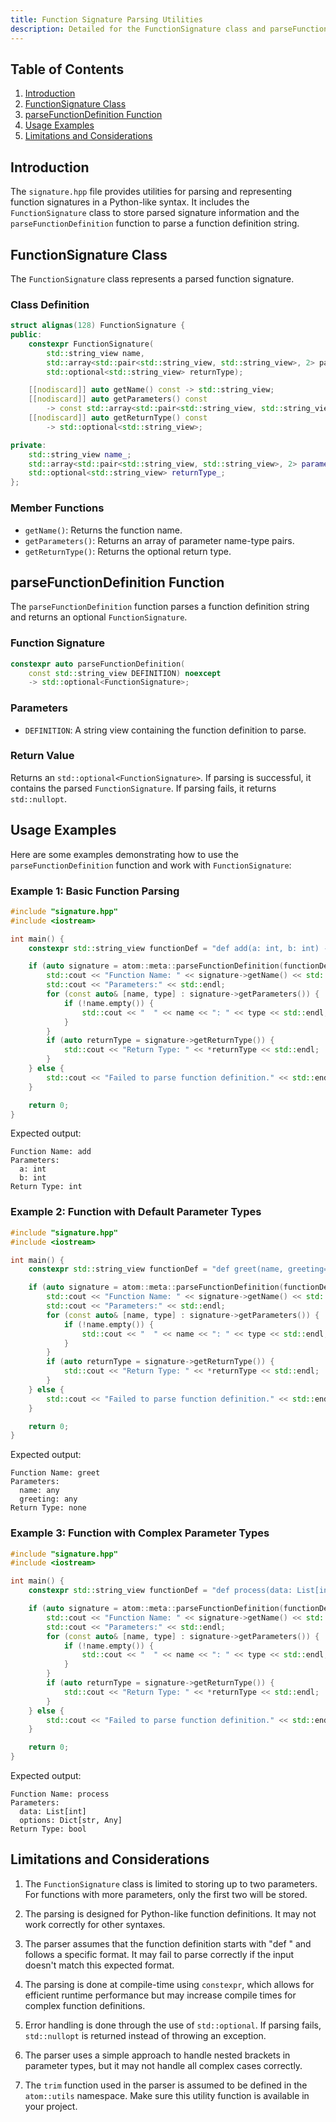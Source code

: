 ```yaml
---
title: Function Signature Parsing Utilities
description: Detailed for the FunctionSignature class and parseFunctionDefinition function in the atom::meta namespace, including class definitions, member functions, parsing utilities, and usage examples.
---
```


## Table of Contents

1. [Introduction](#introduction)
2. [FunctionSignature Class](#functionsignature-class)
3. [parseFunctionDefinition Function](#parsefunctiondefinition-function)
4. [Usage Examples](#usage-examples)
5. [Limitations and Considerations](#limitations-and-considerations)

## Introduction

The `signature.hpp` file provides utilities for parsing and representing function signatures in a Python-like syntax. It includes the `FunctionSignature` class to store parsed signature information and the `parseFunctionDefinition` function to parse a function definition string.

## FunctionSignature Class

The `FunctionSignature` class represents a parsed function signature.

### Class Definition

```cpp
struct alignas(128) FunctionSignature {
public:
    constexpr FunctionSignature(
        std::string_view name,
        std::array<std::pair<std::string_view, std::string_view>, 2> parameters,
        std::optional<std::string_view> returnType);

    [[nodiscard]] auto getName() const -> std::string_view;
    [[nodiscard]] auto getParameters() const
        -> const std::array<std::pair<std::string_view, std::string_view>, 2>&;
    [[nodiscard]] auto getReturnType() const
        -> std::optional<std::string_view>;

private:
    std::string_view name_;
    std::array<std::pair<std::string_view, std::string_view>, 2> parameters_;
    std::optional<std::string_view> returnType_;
};
```

### Member Functions

- `getName()`: Returns the function name.
- `getParameters()`: Returns an array of parameter name-type pairs.
- `getReturnType()`: Returns the optional return type.

## parseFunctionDefinition Function

The `parseFunctionDefinition` function parses a function definition string and returns an optional `FunctionSignature`.

### Function Signature

```cpp
constexpr auto parseFunctionDefinition(
    const std::string_view DEFINITION) noexcept
    -> std::optional<FunctionSignature>;
```

### Parameters

- `DEFINITION`: A string view containing the function definition to parse.

### Return Value

Returns an `std::optional<FunctionSignature>`. If parsing is successful, it contains the parsed `FunctionSignature`. If parsing fails, it returns `std::nullopt`.

## Usage Examples

Here are some examples demonstrating how to use the `parseFunctionDefinition` function and work with `FunctionSignature`:

### Example 1: Basic Function Parsing

```cpp
#include "signature.hpp"
#include <iostream>

int main() {
    constexpr std::string_view functionDef = "def add(a: int, b: int) -> int";

    if (auto signature = atom::meta::parseFunctionDefinition(functionDef)) {
        std::cout << "Function Name: " << signature->getName() << std::endl;
        std::cout << "Parameters:" << std::endl;
        for (const auto& [name, type] : signature->getParameters()) {
            if (!name.empty()) {
                std::cout << "  " << name << ": " << type << std::endl;
            }
        }
        if (auto returnType = signature->getReturnType()) {
            std::cout << "Return Type: " << *returnType << std::endl;
        }
    } else {
        std::cout << "Failed to parse function definition." << std::endl;
    }

    return 0;
}
```

Expected output:

```
Function Name: add
Parameters:
  a: int
  b: int
Return Type: int
```

### Example 2: Function with Default Parameter Types

```cpp
#include "signature.hpp"
#include <iostream>

int main() {
    constexpr std::string_view functionDef = "def greet(name, greeting='Hello')";

    if (auto signature = atom::meta::parseFunctionDefinition(functionDef)) {
        std::cout << "Function Name: " << signature->getName() << std::endl;
        std::cout << "Parameters:" << std::endl;
        for (const auto& [name, type] : signature->getParameters()) {
            if (!name.empty()) {
                std::cout << "  " << name << ": " << type << std::endl;
            }
        }
        if (auto returnType = signature->getReturnType()) {
            std::cout << "Return Type: " << *returnType << std::endl;
        }
    } else {
        std::cout << "Failed to parse function definition." << std::endl;
    }

    return 0;
}
```

Expected output:

```
Function Name: greet
Parameters:
  name: any
  greeting: any
Return Type: none
```

### Example 3: Function with Complex Parameter Types

```cpp
#include "signature.hpp"
#include <iostream>

int main() {
    constexpr std::string_view functionDef = "def process(data: List[int], options: Dict[str, Any]) -> bool";

    if (auto signature = atom::meta::parseFunctionDefinition(functionDef)) {
        std::cout << "Function Name: " << signature->getName() << std::endl;
        std::cout << "Parameters:" << std::endl;
        for (const auto& [name, type] : signature->getParameters()) {
            if (!name.empty()) {
                std::cout << "  " << name << ": " << type << std::endl;
            }
        }
        if (auto returnType = signature->getReturnType()) {
            std::cout << "Return Type: " << *returnType << std::endl;
        }
    } else {
        std::cout << "Failed to parse function definition." << std::endl;
    }

    return 0;
}
```

Expected output:

```
Function Name: process
Parameters:
  data: List[int]
  options: Dict[str, Any]
Return Type: bool
```

## Limitations and Considerations

1. The `FunctionSignature` class is limited to storing up to two parameters. For functions with more parameters, only the first two will be stored.

2. The parsing is designed for Python-like function definitions. It may not work correctly for other syntaxes.

3. The parser assumes that the function definition starts with "def " and follows a specific format. It may fail to parse correctly if the input doesn't match this expected format.

4. The parsing is done at compile-time using `constexpr`, which allows for efficient runtime performance but may increase compile times for complex function definitions.

5. Error handling is done through the use of `std::optional`. If parsing fails, `std::nullopt` is returned instead of throwing an exception.

6. The parser uses a simple approach to handle nested brackets in parameter types, but it may not handle all complex cases correctly.

7. The `trim` function used in the parser is assumed to be defined in the `atom::utils` namespace. Make sure this utility function is available in your project.
